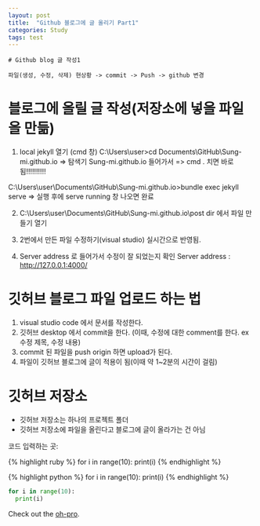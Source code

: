 ```yaml
---
layout: post
title:  "Github 블로그에 글 올리기 Part1"
categories: Study
tags: test
---
```


`# Github blog 글 작성1`

`파일(생성, 수정, 삭제) 현상황 -> commit -> Push -> github 변경`

# 블로그에 올릴 글 작성(저장소에 넣을 파일을 만듦) 
1. local jekyll 열기 (cmd 창)
C:\Users\user>cd Documents\GitHub\Sung-mi.github.io
=> 탐색기 Sung-mi.github.io 들어가서 
=> cmd . 치면 바로 됨!!!!!!!!!!

C:\Users\user\Documents\GitHub\Sung-mi.github.io>bundle exec jekyll serve
=> 실행 후에 serve running 창 나오면 완료


2. C:\Users\user\Documents\GitHub\Sung-mi.github.io\post dir 에서 파일 만들기 열기

3. 2번에서 만든 파일 수정하기(visual studio) 실시간으로 반영됨.

5. Server address 로 들어가서 수정이 잘 되었는지 확인
 Server address : http://127.0.0.1:4000/


# 깃허브 블로그 파일 업로드 하는 법
1. visual studio code 에서 문서를 작성한다. 
2. 깃허브 desktop 에서 commit을 한다. 
(이때, 수정에 대한 comment를 한다. ex 수정 제목, 수정 내용)
3. commit 된 파일을 push origin 하면 upload가 된다.
4. 파일이 깃허브 블로그에 글이 적용이 됨(이때 약 1~2분의 시간이 걸림)


# 깃허브 저장소 
- 깃허브 저장소는 하나의 프로젝트 폴더 
- 깃허브 저장소에 파일을 올린다고 블로그에 글이 올라가는 건 아님


코드 입력하는 곳:

{% highlight ruby %}
for i in range(10):
  print(i)
{% endhighlight %}

{% highlight python %}
for i in range(10):
  print(i)
{% endhighlight %}

```python
for i in range(10):
  print(i)
```

Check out the [oh-pro][oh].

[oh]: https://oh-pro.github.io